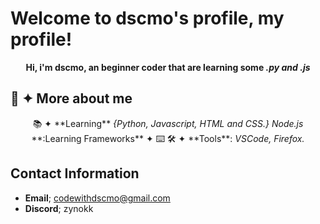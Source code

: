 # Welcome to dscmo's profile, my profile!

<p align="center">
<a> <b>Hi, i'm dscmo, an beginner coder that are learning some <i>.py and .js</i></b> </a>
</p>

## 📄 ✦ More about me
<p align="center">
<a>📚 ✦ **Learning** <i>{Python, Javascript, HTML and CSS.}</i>
<i>Node.js</i> **:Learning Frameworks** ✦ ⌨️
🛠️ ✦ **Tools**: <i>VSCode, Firefox.</i></a>
</p>

## Contact Information

- **Email**; codewithdscmo@gmail.com
- **Discord**; zynokk
